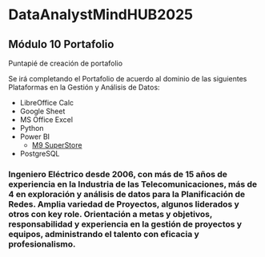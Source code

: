 # DataAnalystMindHUB2025
## Módulo 10 Portafolio
Puntapié de creación de portafolio

Se irá completando el Portafolio de acuerdo al dominio de las siguientes Plataformas en la Gestión y Análisis de Datos: 
* LibreOffice Calc
* Google Sheet
* MS Office Excel
* Python
* Power BI
  * [M9 SuperStore](https://github.com/Maucerdae/DataAnalystMinHUB2025/blob/main/M9_Evaluacion_Final_Superstore_dataset_v5.pbix)
* PostgreSQL

### Ingeniero Eléctrico desde 2006, con más de 15 años de experiencia en la Industria de las Telecomunicaciones, más de 4 en exploración y análisis de datos para la Planificación de Redes. Amplia variedad de Proyectos, algunos liderados y otros con key role. Orientación a metas y objetivos, responsabilidad y experiencia en la gestión de proyectos y equipos, administrando el talento con eficacia y profesionalismo. 
